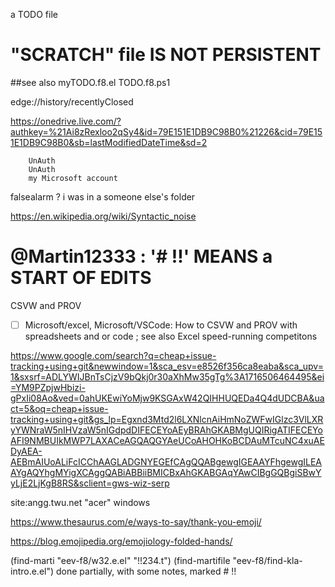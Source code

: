 



a TODO file
# "SCRATCH" file IS NOT PERSISTENT


##see also
myTODO.f8.el
TODO.f8.ps1

edge://history/recentlyClosed



https://onedrive.live.com/?authkey=%21Ai8zRexloo2qSy4&id=79E151E1DB9C98B0%21226&cid=79E151E1DB9C98B0&sb=lastModifiedDateTime&sd=2

		UnAuth
		UnAuth
		my Microsoft account

falsealarm ? 
i was in a someone else's folder




https://en.wikipedia.org/wiki/Syntactic_noise


# @Martin12333 :  '# !!' MEANS a START OF EDITS



CSVW and PROV

- [ ] Microsoft/excel, Microsoft/VSCode: How to CSVW and PROV with spreadsheets and or code ; see also Excel speed-running competitons





https://www.google.com/search?q=cheap+issue-tracking+using+git&newwindow=1&sca_esv=e8526f356ca8eaba&sca_upv=1&sxsrf=ADLYWIJBnTsCjzV9bQkj0r30aXhMw35gTg%3A1716506464495&ei=YM9PZpjwHbizi-gPxIi08Ao&ved=0ahUKEwiYoMjw9KSGAxW42QIHHUQEDa4Q4dUDCBA&uact=5&oq=cheap+issue-tracking+using+git&gs_lp=Egxnd3Mtd2l6LXNlcnAiHmNoZWFwIGlzc3VlLXRyYWNraW5nIHVzaW5nIGdpdDIFECEYoAEyBRAhGKABMgUQIRigATIFECEYoAFI9NMBUIkMWP7LAXACeAGQAQGYAeUCoAHOHKoBCDAuMTcuNC4xuAEDyAEA-AEBmAIUoALiFcICChAAGLADGNYEGEfCAgQQABgewgIGEAAYFhgewgILEAAYgAQYhgMYigXCAggQABiABBiiBMICBxAhGKABGAqYAwCIBgGQBgiSBwYyLjE2LjKgB8RS&sclient=gws-wiz-serp

site:angg.twu.net "acer" windows

https://www.thesaurus.com/e/ways-to-say/thank-you-emoji/

https://blog.emojipedia.org/emojiology-folded-hands/













(find-marti "eev-f8/w32.e.el" "!!234.t")
(find-martifile "eev-f8/find-kla-intro.e.el")
done partially, with some notes, marked # !!




